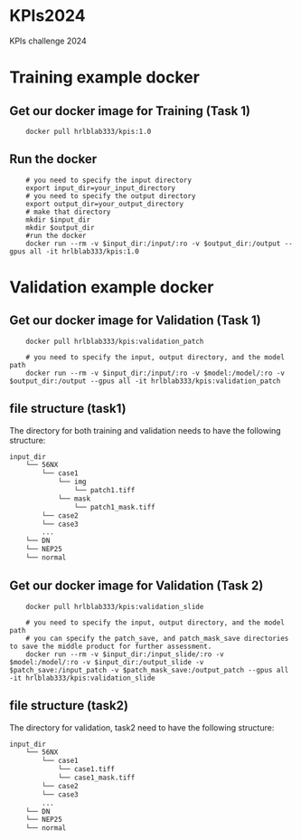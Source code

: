 # KPIs2024
KPIs challenge 2024

# Training example docker
## Get our docker image for Training (Task 1)


        docker pull hrlblab333/kpis:1.0
    
## Run the docker


        # you need to specify the input directory
        export input_dir=your_input_directory
        # you need to specify the output directory
        export output_dir=your_output_directory
        # make that directory
        mkdir $input_dir
        mkdir $output_dir
        #run the docker
        docker run --rm -v $input_dir:/input/:ro -v $output_dir:/output --gpus all -it hrlblab333/kpis:1.0




# Validation example docker
## Get our docker image for Validation (Task 1)

        docker pull hrlblab333/kpis:validation_patch   

        # you need to specify the input, output directory, and the model path
        docker run --rm -v $input_dir:/input/:ro -v $model:/model/:ro -v $output_dir:/output --gpus all -it hrlblab333/kpis:validation_patch

## file structure (task1)
The directory for both training and validation needs to have the following structure:
        
```bash
input_dir
    └── 56NX
        └── case1
            └── img
                └── patch1.tiff
            └── mask
                └── patch1_mask.tiff
        └── case2
        └── case3
        ...
    └── DN
    └── NEP25
    └── normal

```

## Get our docker image for Validation (Task 2)

        docker pull hrlblab333/kpis:validation_slide

        # you need to specify the input, output directory, and the model path
        # you can specify the patch_save, and patch_mask_save directories to save the middle product for further assessment.
        docker run --rm -v $input_dir:/input_slide/:ro -v $model:/model/:ro -v $input_dir:/output_slide -v $patch_save:/input_patch -v $patch_mask_save:/output_patch --gpus all -it hrlblab333/kpis:validation_slide
        
## file structure (task2)
The directory for validation, task2 need to have the following structure:

```bash
input_dir
    └── 56NX
        └── case1
            └── case1.tiff
            └── case1_mask.tiff
        └── case2
        └── case3
        ...
    └── DN
    └── NEP25
    └── normal

```

        
